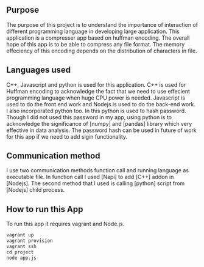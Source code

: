 ## Purpose

The purpose of this project is to understand the importance of interaction of different programming language in developing large application. This application is a compresser app based on huffman encoding. The overall hope of this app is to be able to compress any file format. The memory effeciency of this encoding depends on the distribution of characters in file. 

## Languages used
C++, Javascript and python is used for this application. C++ is used for Huffman encoding to acknowledge the fact that we need to use effecient programming language when huge CPU power is needed. Javascript is used to do the front end work and Nodejs is used to do the back-end work. I also incorporated python too. In this python is used to hash password. Though I did not used this password in my app, using python is to acknowledge the significance of [numpy] and [pandas] library which very effective in data analysis. The password hash can be used in future of work for this app if we need to add sigin functionality. 

## Communication method
I use two communication methods function call and running language as executable file. In function call I used [Napi] to add [C++] addon in [Nodejs]. The second method that I used is calling [python] script from [Nodejs] child process. 

## How to run this App
To run this app it requires vagrant and Node.js.
```python
vagrant up
vagrant provision
vagrant ssh
cd project
node app.js
```


